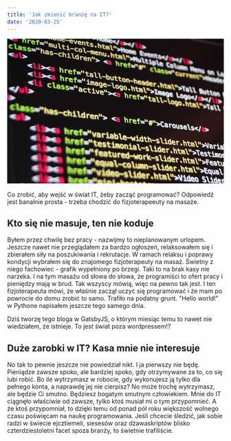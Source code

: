 ```yaml
---
title: 'Jak zmienić branżę na IT?'
date: '2020-03-25'
---
```


![photo](post1photo1.jpg)

Co zrobić, aby wejść w świat IT, żeby zacząć programować? Odpowiedź jest banalnie prosta - trzeba chodzić do fizjoterapeeuty na masaże.

## Kto się nie masuje, ten nie koduje

Byłem przez chwilę bez pracy - nazwijmy to nieplanowanym urlopem. Jeszcze nawet nie przeglądałem za bardzo ogłoszeń, relaksowałem się i zbierałem siły na poszukiwania i rekrutacje. W ramach relaksu i poprawy kondycji wybrałem się do znajomego fizjoterapeuty na masaż. Świetny z niego fachowiec - grafik wypełniony po brzegi. Taki to na brak kasy nie narzeka. I na tym masażu od słowa do słowa, że programiści to ofert pracy i pieniędzy mają w brud. Tak wszyscy mówią, więc na pewno tak jest. I ten fizjoterapeuta mówi, że właśnie zaczął uczyć się programować i że mam po powrocie do domu zrobić to samo. Trafiło na podatny grunt. "Hello world!" w Pythone napisałem jeszcze tego samego dnia.

Dziś tworzę tego bloga w GatsbyJS, o którym miesiąc temu to nawet nie wiedziałem, że istnieje. To jest świat poza wordpressem!?

## Duże zarobki w IT? Kasa mnie nie interesuje

No tak to pewnie jeszcze nie powiedział nikt. I ja pierwszy nie będę. Pieniądze zawsze spoko, ale bardziej spoko, gdy otrzymywane za to, co się lubi robić. Bo ile wytrzymasz w robocie, gdy wykonujesz ją tylko dla pełnego konta, a naprawdę jej nie cierpisz? No może trochę wytrzymasz, ale będzie Ci smutno. Będziesz bogatym smutnym człowiekiem. Mnie do IT ciągnęło właściwie od zawsze, tylko ktoś musiał mi o tym przypomnieć. A że ktoś przypomniał, to dzięki temu od ponad pół roku większość wolnego czasu poświęcam na naukę programowania. Jeśli chcecie śledzić, jak sobie radzi w świecie ejcztiemeli, siesesów oraz dżawaskriptów blisko czterdziestoletni facet spoza branży, to świetnie trafiliście. 



